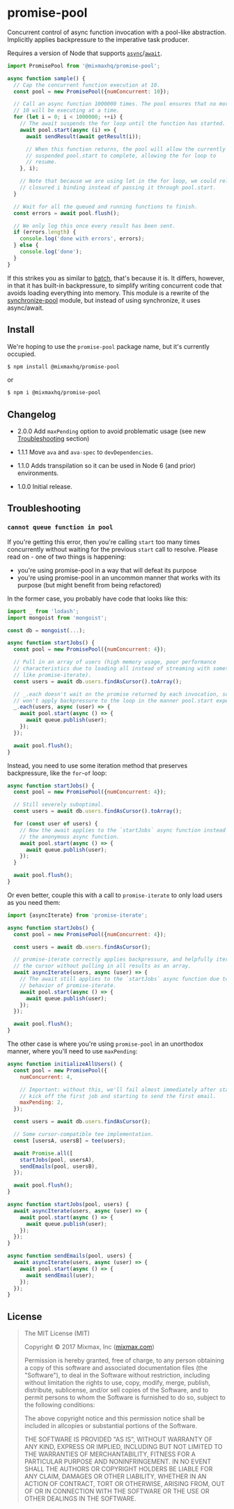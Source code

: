 promise-pool
============

Concurrent control of async function invocation with a pool-like abstraction. Implicitly applies
backpressure to the imperative task producer.

Requires a version of Node that supports [`async`][async]/[`await`][await].

```js
import PromisePool from '@mixmaxhq/promise-pool';

async function sample() {
  // Cap the concurrent function execution at 10.
  const pool = new PromisePool({numConcurrent: 10});

  // Call an async function 1000000 times. The pool ensures that no more than
  // 10 will be executing at a time.
  for (let i = 0; i < 1000000; ++i) {
    // The await suspends the for loop until the function has started.
    await pool.start(async (i) => {
      await sendResult(await getResult(i));

      // When this function returns, the pool will allow the currently
      // suspended pool.start to complete, allowing the for loop to
      // resume.
    }, i);

    // Note that because we are using let in the for loop, we could rely on the
    // closured i binding instead of passing it through pool.start.
  }

  // Wait for all the queued and running functions to finish.
  const errors = await pool.flush();

  // We only log this once every result has been sent.
  if (errors.length) {
    console.log('done with errors', errors);
  } else {
    console.log('done');
  }
}
```

If this strikes you as similar to [batch][], that's because it is. It differs, however, in that it
has built-in backpressure, to simplify writing concurrent code that avoids loading everything into
memory. This module is a rewrite of the [synchronize-pool][] module, but instead of using
synchronize, it uses async/await.

Install
-------

We're hoping to use the `promise-pool` package name, but it's currently occupied.

```sh
$ npm install @mixmaxhq/promise-pool
```

or

```sh
$ npm i @mixmaxhq/promise-pool
```

Changelog
---------

* 2.0.0 Add `maxPending` option to avoid problematic usage (see new [Troubleshooting](#troubleshooting) section)

* 1.1.1 Move `ava` and `ava-spec` to `devDependencies`.

* 1.1.0 Adds transpilation so it can be used in Node 6 (and prior) environments.

* 1.0.0 Initial release.

Troubleshooting
---------------

### `cannot queue function in pool`

If you're getting this error, then you're calling `start` too many times
concurrently without waiting for the previous `start` call to resolve. Please
read on - one of two things is happening:

- you're using promise-pool in a way that will defeat its purpose
- you're using promise-pool in an uncommon manner that works with its purpose (but might benefit from being refactored)

In the former case, you probably have code that looks like this:

```js
import _ from 'lodash';
import mongoist from 'mongoist';

const db = mongoist(...);

async function startJobs() {
  const pool = new PromisePool({numConcurrent: 4});

  // Pull in an array of users (high memory usage, poor performance
  // characteristics due to loading all instead of streaming with something
  // like promise-iterate).
  const users = await db.users.findAsCursor().toArray();

  // _.each doesn't wait on the promise returned by each invocation, so it
  // won't apply backpressure to the loop in the manner pool.start expects.
  _.each(users, async (user) => {
    await pool.start(async () => {
      await queue.publish(user);
    });
  });

  await pool.flush();
}
```

Instead, you need to use some iteration method that preserves backpressure, like the `for`-`of` loop:

```js
async function startJobs() {
  const pool = new PromisePool({numConcurrent: 4});

  // Still severely suboptimal.
  const users = await db.users.findAsCursor().toArray();

  for (const user of users) {
    // Now the await applies to the `startJobs` async function instead of
    // the anonymous async function.
    await pool.start(async () => {
      await queue.publish(user);
    });
  }

  await pool.flush();
}
```

Or even better, couple this with a call to `promise-iterate` to only load users as you need them:

```js
import {asyncIterate} from 'promise-iterate';

async function startJobs() {
  const pool = new PromisePool({numConcurrent: 4});

  const users = await db.users.findAsCursor();

  // promise-iterate correctly applies backpressure, and helpfully iterates
  // the cursor without pulling in all results as an array.
  await asyncIterate(users, async (user) => {
    // The await still applies to the `startJobs` async function due to the
    // behavior of promise-iterate.
    await pool.start(async () => {
      await queue.publish(user);
    });
  });

  await pool.flush();
}
```

The other case is where you're using `promise-pool` in an unorthodox manner,
where you'll need to use `maxPending`:

```js
async function initializeAllUsers() {
  const pool = new PromisePool({
    numConcurrent: 4,

    // Important: without this, we'll fail almost immediately after starting to
    // kick off the first job and starting to send the first email.
    maxPending: 2,
  });

  const users = await db.users.findAsCursor();

  // Some cursor-compatible tee implementation.
  const [usersA, usersB] = tee(users);

  await Promise.all([
    startJobs(pool, usersA),
    sendEmails(pool, usersB),
  });

  await pool.flush();
}

async function startJobs(pool, users) {
  await asyncIterate(users, async (user) => {
    await pool.start(async () => {
      await queue.publish(user);
    });
  });
}

async function sendEmails(pool, users) {
  await asyncIterate(users, async (user) => {
    await pool.start(async () => {
      await sendEmail(user);
    });
  });
}
```

License
-------

> The MIT License (MIT)
>
> Copyright &copy; 2017 Mixmax, Inc ([mixmax.com](https://mixmax.com))
>
> Permission is hereby granted, free of charge, to any person obtaining a copy of this software and associated documentation files (the "Software"), to deal in the Software without restriction, including without limitation the rights to use, copy, modify, merge, publish, distribute, sublicense, and/or sell copies of the Software, and to permit persons to whom the Software is furnished to do so, subject to the following conditions:
>
> The above copyright notice and this permission notice shall be included in allcopies or substantial portions of the Software.
>
> THE SOFTWARE IS PROVIDED "AS IS", WITHOUT WARRANTY OF ANY KIND, EXPRESS OR IMPLIED, INCLUDING BUT NOT LIMITED TO THE WARRANTIES OF MERCHANTABILITY, FITNESS FOR A PARTICULAR PURPOSE AND NONINFRINGEMENT. IN NO EVENT SHALL THE AUTHORS OR COPYRIGHT HOLDERS BE LIABLE FOR ANY CLAIM, DAMAGES OR OTHER LIABILITY, WHETHER IN AN ACTION OF CONTRACT, TORT OR OTHERWISE, ARISING FROM, OUT OF OR IN CONNECTION WITH THE SOFTWARE OR THE USE OR OTHER DEALINGS IN THE SOFTWARE.

[async]: https://developer.mozilla.org/en-US/docs/Web/JavaScript/Reference/Statements/async_function
[await]: https://developer.mozilla.org/en-US/docs/Web/JavaScript/Reference/Operators/await
[batch]: https://github.com/visionmedia/batch/
[synchronize-pool]: https://github.com/mixmaxhq/synchronize-pool
